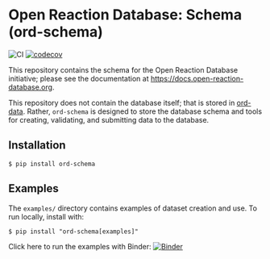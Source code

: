# Open Reaction Database: Schema (ord-schema)

![CI](https://github.com/Open-Reaction-Database/ord-schema/workflows/CI/badge.svg?branch=main)
[![codecov](https://codecov.io/gh/Open-Reaction-Database/ord-schema/branch/main/graph/badge.svg)](https://codecov.io/gh/Open-Reaction-Database/ord-schema)

This repository contains the schema for the Open Reaction Database initiative; please see the documentation
at https://docs.open-reaction-database.org.

This repository does not contain the database itself; that is stored
in [ord-data](https://github.com/open-reaction-database/ord-data). Rather, `ord-schema` is
designed to store the database schema and tools for creating, validating, and submitting data to the database.

## Installation

   ```shell
   $ pip install ord-schema
   ```

## Examples

The `examples/` directory contains examples of dataset creation and use. To run locally, install with:

   ```shell
   $ pip install "ord-schema[examples]"
   ```

Click here to run the examples with
Binder: [![Binder](https://mybinder.org/badge_logo.svg)](https://mybinder.org/v2/gh/open-reaction-database/ord-schema/HEAD?filepath=examples)
